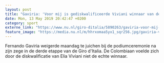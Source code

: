 ```yaml
---
layout: post
title: "Gaviria: 'Voor mij is gediskwalificeerde Viviani winnaar van derde etappe'"
date: Mon, 13 May 2019 20:42:47 +0200
category: sport
externe_link: "https://www.nu.nl/giro-ditalia/5890263/gaviria-voor-mij-is-gediskwalificeerde-viviani-winnaar-van-derde-etappe.html"
feature_image: "https://media.nu.nl/m/hhrxomaa5yx1_sqr256.jpg/gaviria-voor-mij-is-gediskwalificeerde-viviani-winnaar-van-derde-etappe.jpg"
---
```


Fernando Gaviria weigerde maandag te juichen bij de podiumceremonie na zijn zege in de derde etappe van de Giro d'Italia. De Colombiaan voelde zich door de diskwalificatie van Elia Viviani niet de echte winnaar.
